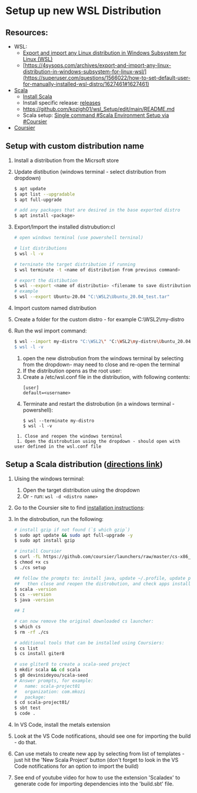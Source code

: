 # Setup up new WSL Distribution

## Resources:
* WSL:
    * [Export and import any Linux distribution in Windows Subsystem for Linux (WSL)](https://4sysops.com/archives/export-and-import-any-linux-distribution-in-windows-subsystem-for-linux-wsl/)
    * [https://4sysops.com/archives/export-and-import-any-linux-distribution-in-windows-subsystem-for-linux-wsl/](https://superuser.com/questions/1566022/how-to-set-default-user-for-manually-installed-wsl-distro/1627461#1627461)
* [Scala](https://www.scala-lang.org/)
  * [Install Scala](https://www.scala-lang.org/download/)
  * Install specific release: [releases](https://www.scala-lang.org/download/all.html)
  * https://github.com/kozigh01/wsl_Setup/edit/main/README.md
  * Scala setup: [Single command #Scala Environment Setup via #Coursier](https://www.youtube.com/watch?v=o9H2EQO3fVs&list=PLZ9n2Pz060AZ5YpfXHUBzFWdVp0WFIN-M&index=2)
* [Coursier](https://get-coursier.io/)

## Setup with custom distribution name
1. Install a distribution from the Micrsoft store
1. Update distibution (windows terminal - select distribution from dropdown)
    ```bash
    $ apt update
    $ apt list --upgradable
    $ apt full-upgrade

    # add any packages that are desired in the base exported distro
    $ apt install <package>
    ``` 
1. Export/Import the installed distrubution:cl
    ```bash
    # open windows terminal (use powershell terninal)

    # list distributions
    $ wsl -l -v

    # terninate the target distribution if running
    $ wsl terminate -t <name of distribution from previous command>

    # export the distibution
    $ wsl --export <name of distributio> <filename to save distribution>
    # example
    $ wsl --export Ubuntu-20.04 "C:\WSL2\Ubuntu_20.04_test.tar"
    ```

1. Import custom named distribution
  1. Create a folder for the custom distro - for example C:\WSL2\my-distro
  1. Run the wsl import command:
      ```bash
      $ wsl --import my-distro "C:\WSL2\" "C:\WSL2\my-distro\Ubuntu_20.04_test.tar"
      $ wsl -l -v
      ```
      1. open the new distrobution from the windows terminal by selecting from the dropdown- may need to close and re-open the terminal
      1. If the distribution opens as the root user:
        1. Create a /etc/wsl.conf file in the distribution, with following contents:
            ```
            [user]
            default=<username>
            ```
        1. Terminate and restart the distrobution (in a windows terminal - powershell):
            ```
            $ wsl --terminate my-distro
            $ wsl -l -v
            ```
          1. Close and reopen the windows terminal
          1. Open the distrobution using the dropdown - should open with user defined in the wsl.conf file

## Setup a Scala distribution ([directions link](https://www.youtube.com/watch?v=o9H2EQO3fVs&list=PLZ9n2Pz060AZ5YpfXHUBzFWdVp0WFIN-M&index=2))
1. Uising the windows terminal:
    1. Open the target distribution using the dropdown
    1. Or - run: `wsl -d <distro name>`
1. Go to the Coursier site to find [installation instructions](https://get-coursier.io/docs/cli-installation):
1. In the distrobution, run the following:
    ```bash
    # install gzip if not found (`$ which gzip`)
    $ sudo apt update && sudo apt full-upgrade -y
    $ sudo apt install gzip

    # install Coursier
    $ curl -fL https://github.com/coursier/launchers/raw/master/cs-x86_64-pc-linux.gz | gzip -d > cs
    $ chmod +x cs
    $ ./cs setup

    ## follow the prompts to: install java, update ~/.profile, update path
    ##   then close and reopen the distrobution, and check apps installed
    $ scala -version
    $ cs --version
    $ java -version
    
    ## I

    # can now remove the original downloaded cs launcher:
    $ which cs
    $ rm -rf ./cs
    
    # additional tools that can be installed using Coursiers:
    $ cs list
    $ cs install giter8

    # use gliter8 to create a scala-seed project
    $ mkdir scala && cd scala
    $ g8 devinsideyou/scala-seed
    # Answer prompts, for example:
    #   name: scala-project01
    #   organization: com.mkozi
    #   package:
    $ cd scala-project01/
    $ sbt test
    $ code .
    ```

1. In VS Code, install the metals extension
1. Look at the VS Code notifications, should see one for importing the build - do that.
1. Can use metals to create new app by selecting from list of templates - just hit the 'New Scala Project' button (don't forget to look in the VS Code notifications for an option to import the build)
1. See end of youtube video for how to use the extension 'Scaladex' to generate code for importing dependencies into the 'build.sbt' file.

